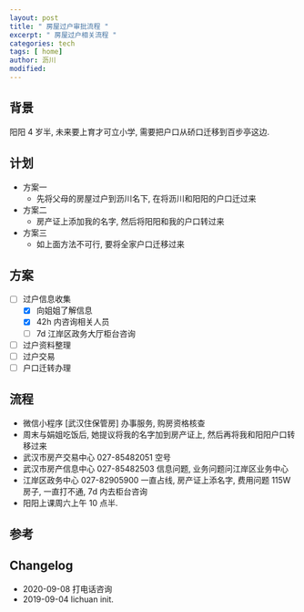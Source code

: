 ```yaml
---
layout: post
title: " 房屋过户审批流程 "
excerpt: " 房屋过户相关流程 "
categories: tech
tags: [ home]
author: 沥川
modified:
---
```

## 背景

阳阳 4 岁半, 未来要上育才可立小学, 需要把户口从硚口迁移到百步亭这边. 

## 计划

- 方案一
    - 先将父母的房屋过户到沥川名下, 在将沥川和阳阳的户口迁过来
- 方案二
    - 房产证上添加我的名字, 然后将阳阳和我的户口转过来
- 方案三
    - 如上面方法不可行, 要将全家户口迁移过来

## 方案

- [ ] 过户信息收集
    - [x] 向姐姐了解信息
    - [x] 42h 内咨询相关人员
    - [ ] 7d 江岸区政务大厅柜台咨询
- [ ] 过户资料整理
- [ ] 过户交易
- [ ] 户口迁转办理

## 流程
- 微信小程序 [武汉住保管房] 办事服务, 购房资格核查
- 周末与娟姐吃饭后, 她提议将我的名字加到房产证上, 然后再将我和阳阳户口转移过来
- 武汉市房产交易中心 027-85482051 空号
- 武汉市房产信息中心 027-85482503 信息问题, 业务问题问江岸区业务中心
- 江岸区政务中心 027-82905900 一直占线, 房产证上添名字, 费用问题 115W 房子, 一直打不通, 7d 内去柜台咨询
- 阳阳上课周六上午 10 点半.

## 参考

## Changelog

- 2020-09-08 打电话咨询
- 2019-09-04 lichuan init.
